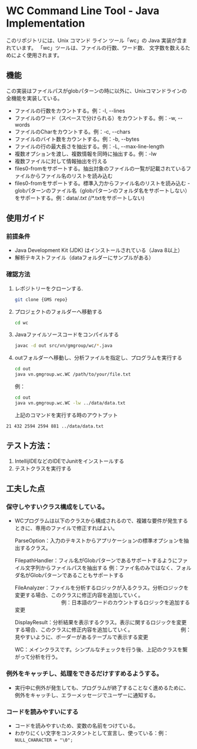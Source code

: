 # WC Command Line Tool - Java Implementation

このリポジトリには、Unix コマンド ライン ツール「wc」の Java 実装が含まれています。 「wc」ツールは、ファイルの行数、ワード数、
文字数を数えるためによく使用されます。 

## 機能
この実装はファイルパスがglobパターンの時に以外に、Unixコマンドラインの全機能を実装している。

- ファイルの行数をカウントする。例：-l, --lines
- ファイルのワード（スペースで分けられる）をカウントする。例：-w, --words
- ファイルのCharをカウントする。例：-c, --chars
- ファイルのバイト数をカウントする。例：-b, --bytes
- ファイルの行の最大長さを抽出する。例：-L, --max-line-length
- 複数オプションを渡し、複数情報を同時に抽出する。例：-lw
- 複数ファイルに対して情報抽出を行える
- files0-fromをサポートする。抽出対象のファイルの一覧が記載されているファイルからファイル名のリストを読み込む
- files0-fromをサポートする。標準入力からファイル名のリストを読み込む
-　globパターンのファイル名（globパターンのフォルダ名をサポートしない）をサポートする。例：data/*.txt (*/*.txtをサポートしない)

## 使用ガイド

### 前提条件

- Java Development Kit (JDK) はインストールされている（Java 8以上）
- 解析テキストファイル（dataフォルダーにサンプルがある）

### 確認方法

1. レポジトリーをクローンする.
   ```bash
   git clone {GMS repo}
   ```
2. プロジェクトのフォルダーへ移動する
   ```bash
   cd wc
   ```
3. Javaファイルソースコードをコンパイルする
   ```bash
   javac -d out src/vn/gmgroup/wc/*.java
   ```
4. outフォルダーへ移動し、分析ファイルを指定し、プログラムを実行する
   ```bash
   cd out
   java vn.gmgroup.wc.WC /path/to/your/file.txt
   ```
   例：
   ```bash
   cd out
   java vn.gmgroup.wc.WC -lw ../data/data.txt
   ```
   上記のコマンドを実行する時のアウトプット
```text
21 432 2594 2594 881 ../data/data.txt
```

## テスト方法：
1. IntellijIDEなどのIDEでJunitをインストールする
2. テストクラスを実行する

## 工夫した点

### 保守しやすいクラス構成をしている。

- WCプログラムは以下のクラスから構成されるので、複雑な要件が発生するときに、専用のファイルで修正すればよい。　　

   ParseOption：入力のテキストからアプリケーションの標準オプションを抽出するクラス。
   
   FilepathHandler：フィル名がGlobパターンであるサポートするようにファイル文字列からファイルパスを抽出する
                 例：ファイ名のみではなく、フォルダ名がGlobパターンであることもサポートする
  
   FileAnalyzer：ファイルを分析するロジックが入るクラス。分析ロジックを変更する場合、このクラスに修正内容を追加していく。
   　　　　　　　　　例：日本語のワードのカウントするロジックを追加する変更　　　

   DisplayResult：分析結果を表示するクラス。表示に関するロジックを変更する場合、このクラスに修正内容を追加していく。
   　　　　　　　　　例：見やすいように、ボーダーがあるテーブルで表示する変更

   WC：メインクラスです。シンプルなチェックを行う後、上記のクラスを繋がって分析を行う。
　　
### 例外をキャッチし、処理をできるだけすすめるようする。
- 実行中に例外が発生しても、プログラムが終了することなく進めるために、例外をキャッチし、エラーメッセージでユーザーに通知する。

### コードを読みやすいにする
- コードを読みやすいため、変数の名前をつけている。
- わかりにくい文字をコンスタントとして宣言し、使っている：例：`NULL_CHARACTER = "\0";`


